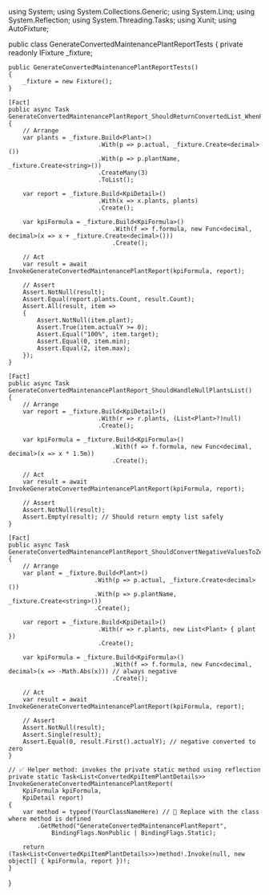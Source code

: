 using System;
using System.Collections.Generic;
using System.Linq;
using System.Reflection;
using System.Threading.Tasks;
using Xunit;
using AutoFixture;

public class GenerateConvertedMaintenancePlantReportTests
{
    private readonly IFixture _fixture;

    public GenerateConvertedMaintenancePlantReportTests()
    {
        _fixture = new Fixture();
    }

    [Fact]
    public async Task GenerateConvertedMaintenancePlantReport_ShouldReturnConvertedList_WhenPlantsExist()
    {
        // Arrange
        var plants = _fixture.Build<Plant>()
                             .With(p => p.actual, _fixture.Create<decimal>())
                             .With(p => p.plantName, _fixture.Create<string>())
                             .CreateMany(3)
                             .ToList();

        var report = _fixture.Build<KpiDetail>()
                             .With(x => x.plants, plants)
                             .Create();

        var kpiFormula = _fixture.Build<KpiFormula>()
                                 .With(f => f.formula, new Func<decimal, decimal>(x => x + _fixture.Create<decimal>()))
                                 .Create();

        // Act
        var result = await InvokeGenerateConvertedMaintenancePlantReport(kpiFormula, report);

        // Assert
        Assert.NotNull(result);
        Assert.Equal(report.plants.Count, result.Count);
        Assert.All(result, item =>
        {
            Assert.NotNull(item.plant);
            Assert.True(item.actualY >= 0);
            Assert.Equal("100%", item.target);
            Assert.Equal(0, item.min);
            Assert.Equal(2, item.max);
        });
    }

    [Fact]
    public async Task GenerateConvertedMaintenancePlantReport_ShouldHandleNullPlantsList()
    {
        // Arrange
        var report = _fixture.Build<KpiDetail>()
                             .With(r => r.plants, (List<Plant>?)null)
                             .Create();

        var kpiFormula = _fixture.Build<KpiFormula>()
                                 .With(f => f.formula, new Func<decimal, decimal>(x => x * 1.5m))
                                 .Create();

        // Act
        var result = await InvokeGenerateConvertedMaintenancePlantReport(kpiFormula, report);

        // Assert
        Assert.NotNull(result);
        Assert.Empty(result); // Should return empty list safely
    }

    [Fact]
    public async Task GenerateConvertedMaintenancePlantReport_ShouldConvertNegativeValuesToZero()
    {
        // Arrange
        var plant = _fixture.Build<Plant>()
                            .With(p => p.actual, _fixture.Create<decimal>())
                            .With(p => p.plantName, _fixture.Create<string>())
                            .Create();

        var report = _fixture.Build<KpiDetail>()
                             .With(r => r.plants, new List<Plant> { plant })
                             .Create();

        var kpiFormula = _fixture.Build<KpiFormula>()
                                 .With(f => f.formula, new Func<decimal, decimal>(x => -Math.Abs(x))) // always negative
                                 .Create();

        // Act
        var result = await InvokeGenerateConvertedMaintenancePlantReport(kpiFormula, report);

        // Assert
        Assert.NotNull(result);
        Assert.Single(result);
        Assert.Equal(0, result.First().actualY); // negative converted to zero
    }

    // ✅ Helper method: invokes the private static method using reflection
    private static Task<List<ConvertedKpiItemPlantDetails>> InvokeGenerateConvertedMaintenancePlantReport(
        KpiFormula kpiFormula,
        KpiDetail report)
    {
        var method = typeof(YourClassNameHere) // 🔁 Replace with the class where method is defined
            .GetMethod("GenerateConvertedMaintenancePlantReport",
                BindingFlags.NonPublic | BindingFlags.Static);

        return (Task<List<ConvertedKpiItemPlantDetails>>)method!.Invoke(null, new object[] { kpiFormula, report })!;
    }
}
